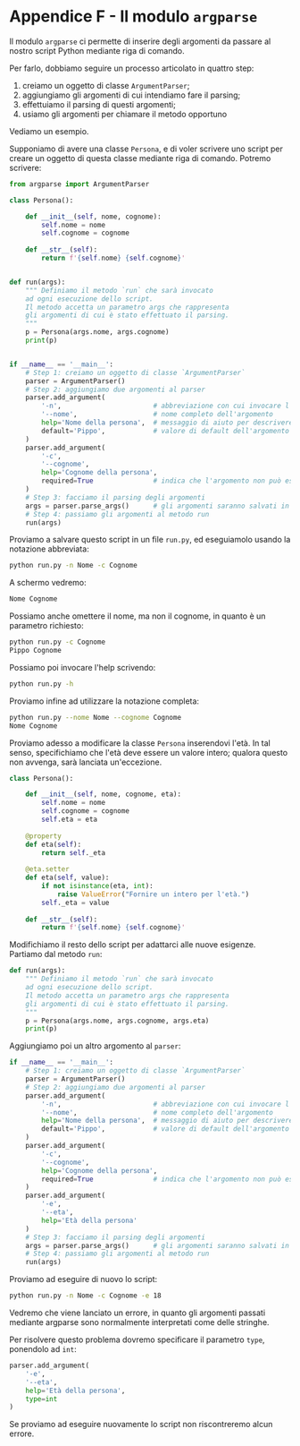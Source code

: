 # Appendice F - Il modulo `argparse`

Il modulo `argparse` ci permette di inserire degli argomenti da passare al nostro script Python mediante riga di comando.

Per farlo, dobbiamo seguire un processo articolato in quattro step:

1. creiamo un oggetto di classe `ArgumentParser`;
2. aggiungiamo gli argomenti di cui intendiamo fare il parsing;
3. effettuiamo il parsing di questi argomenti;
4. usiamo gli argomenti per chiamare il metodo opportuno

Vediamo un esempio.

Supponiamo di avere una classe `Persona`, e di voler scrivere uno script per creare un oggetto di questa classe mediante riga di comando. Potremo scrivere:

```py
from argparse import ArgumentParser

class Persona():

    def __init__(self, nome, cognome):
        self.nome = nome
        self.cognome = cognome
    
    def __str__(self):
        return f'{self.nome} {self.cognome}'


def run(args):
    """ Definiamo il metodo `run` che sarà invocato
    ad ogni esecuzione dello script.
    Il metodo accetta un parametro args che rappresenta
    gli argomenti di cui è stato effettuato il parsing.
    """
    p = Persona(args.nome, args.cognome)
    print(p)


if __name__ == '__main__':
    # Step 1: creiamo un oggetto di classe `ArgumentParser`
    parser = ArgumentParser()
    # Step 2: aggiungiamo due argomenti al parser
    parser.add_argument(
        '-n',                       # abbreviazione con cui invocare l'argomento
        '--nome',                   # nome completo dell'argomento
        help='Nome della persona',  # messaggio di aiuto per descrivere l'argomento
        default='Pippo',            # valore di default dell'argomento
    )
    parser.add_argument(
        '-c',
        '--cognome',
        help='Cognome della persona',
        required=True               # indica che l'argomento non può essere omesso
    )
    # Step 3: facciamo il parsing degli argomenti
    args = parser.parse_args()      # gli argomenti saranno salvati in args
    # Step 4: passiamo gli argomenti al metodo run
    run(args)
```

Proviamo a salvare questo script in un file `run.py`, ed eseguiamolo usando la notazione abbreviata:

```sh
python run.py -n Nome -c Cognome
```

A schermo vedremo:

```sh
Nome Cognome
```

Possiamo anche omettere il nome, ma non il cognome, in quanto è un parametro richiesto:

```sh
python run.py -c Cognome
Pippo Cognome
```

Possiamo poi invocare l'help scrivendo:

```sh
python run.py -h
```

Proviamo infine ad utilizzare la notazione completa:

```sh
python run.py --nome Nome --cognome Cognome
Nome Cognome
```

Proviamo adesso a modificare la classe `Persona` inserendovi l'età. In tal senso, specifichiamo che l'età deve essere un valore intero; qualora questo non avvenga, sarà lanciata un'eccezione.

```py
class Persona():

    def __init__(self, nome, cognome, eta):
        self.nome = nome
        self.cognome = cognome
        self.eta = eta
    
    @property
    def eta(self):
        return self._eta
    
    @eta.setter
    def eta(self, value):
        if not isinstance(eta, int):
            raise ValueError("Fornire un intero per l'età.")
        self._eta = value
    
    def __str__(self):
        return f'{self.nome} {self.cognome}'
```

Modifichiamo il resto dello script per adattarci alle nuove esigenze. Partiamo dal metodo `run`:

```py hl_lines="7"
def run(args):
    """ Definiamo il metodo `run` che sarà invocato
    ad ogni esecuzione dello script.
    Il metodo accetta un parametro args che rappresenta
    gli argomenti di cui è stato effettuato il parsing.
    """
    p = Persona(args.nome, args.cognome, args.eta)
    print(p)
```

Aggiungiamo poi un altro argomento al `parser`:

```py hl_lines "16 17 18 19 20"
if __name__ == '__main__':
    # Step 1: creiamo un oggetto di classe `ArgumentParser`
    parser = ArgumentParser()
    # Step 2: aggiungiamo due argomenti al parser
    parser.add_argument(
        '-n',                       # abbreviazione con cui invocare l'argomento
        '--nome',                   # nome completo dell'argomento
        help='Nome della persona',  # messaggio di aiuto per descrivere l'argomento
        default='Pippo',            # valore di default dell'argomento
    )
    parser.add_argument(
        '-c',
        '--cognome',
        help='Cognome della persona',
        required=True               # indica che l'argomento non può essere omesso
    )
    parser.add_argument(
        '-e',
        '--eta',
        help='Età della persona'
    )
    # Step 3: facciamo il parsing degli argomenti
    args = parser.parse_args()      # gli argomenti saranno salvati in args
    # Step 4: passiamo gli argomenti al metodo run
    run(args)
```

Proviamo ad eseguire di nuovo lo script:

```sh
python run.py -n Nome -c Cognome -e 18
```

Vedremo che viene lanciato un errore, in quanto gli argomenti passati mediante argparse sono normalmente interpretati come delle stringhe.

Per risolvere questo problema dovremo specificare il parametro `type`, ponendolo ad `int`:

```py hl_lines "5"
parser.add_argument(
    '-e',
    '--eta',
    help='Età della persona',
    type=int
)
```

Se proviamo ad eseguire nuovamente lo script non riscontreremo alcun errore.
